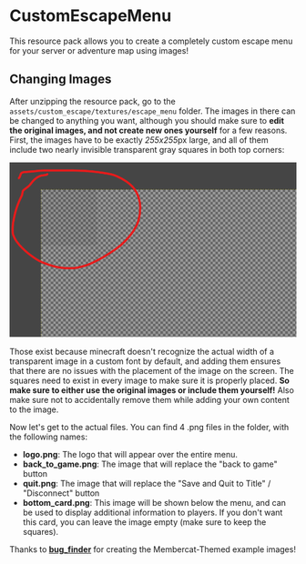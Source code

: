 # CustomEscapeMenu
This resource pack allows you to create a completely custom escape menu for your server or adventure map using images!

## Changing Images
After unzipping the resource pack, go to the `assets/custom_escape/textures/escape_menu` folder.
The images in there can be changed to anything you want, although you should make sure to **edit the original images, and not create new ones yourself** for a few reasons. First, the images have to be exactly *255x255*px large, and all of them include two nearly invisible transparent gray squares in both top corners:

![Image of the square](square.png)

Those exist because minecraft doesn't recognize the actual width of a transparent image in a custom font by default, and adding them ensures that there are no issues with the placement of the image on the screen. The squares need to exist in every image to make sure it is properly placed. **So make sure to either use the original images or include them yourself!** Also make sure not to accidentally remove them while adding your own content to the image.

Now let's get to the actual files. You can find 4 .png files in the folder, with the following names:
- **logo.png**: The logo that will appear over the entire menu.
- **back_to_game.png**: The image that will replace the "back to game" button
- **quit.png**: The image that will replace the "Save and Quit to Title" / "Disconnect" button
- **bottom_card.png**: This image will be shown below the menu, and can be used to display additional information to players. If you don't want this card, you can leave the image empty (make sure to keep the squares).

Thanks to [**bug_finder**](https://github.com/BugFinderMC) for creating the Membercat-Themed example images!
